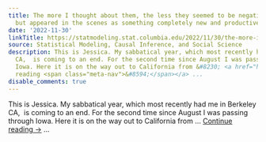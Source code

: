 ```yaml
---
title: The more I thought about them, the less they seemed to be negative things,
  but appeared in the scenes as something completely new and productive
date: '2022-11-30'
linkTitle: https://statmodeling.stat.columbia.edu/2022/11/30/the-more-i-thought-about-them-the-less-they-seemed-to-be-negative-things-but-appeared-in-the-scenes-as-something-completely-new-and-productive/
source: Statistical Modeling, Causal Inference, and Social Science
description: This is Jessica. My sabbatical year, which most recently had me in Berkeley
  CA,  is coming to an end. For the second time since August I was passing through
  Iowa. Here it is on the way out to California from &#8230; <a href="https://statmodeling.stat.columbia.edu/2022/11/30/the-more-i-thought-about-them-the-less-they-seemed-to-be-negative-things-but-appeared-in-the-scenes-as-something-completely-new-and-productive/">Continue
  reading <span class="meta-nav">&#8594;</span></a> ...
disable_comments: true
---
```

This is Jessica. My sabbatical year, which most recently had me in Berkeley CA,  is coming to an end. For the second time since August I was passing through Iowa. Here it is on the way out to California from &#8230; <a href="https://statmodeling.stat.columbia.edu/2022/11/30/the-more-i-thought-about-them-the-less-they-seemed-to-be-negative-things-but-appeared-in-the-scenes-as-something-completely-new-and-productive/">Continue reading <span class="meta-nav">&#8594;</span></a> ...